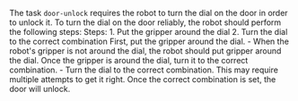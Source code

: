 The task `door-unlock` requires the robot to turn the dial on the door in order to unlock it. To turn the dial on the door reliably, the robot should perform the following steps:
    Steps:  1. Put the gripper around the dial  2. Turn the dial to the correct combination
    First, put the gripper around the dial.
    - When the robot's gripper is not around the dial, the robot should put gripper around the dial.
    Once the gripper is around the dial, turn it to the correct combination.
    - Turn the dial to the correct combination. This may require multiple attempts to get it right. Once the correct combination is set, the door will unlock.
